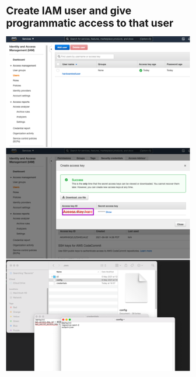 # Create IAM user and give programmatic access to that user #
<img src="img/img1.png"/>
<img src="img/img2.png"/>
<img src="img/img3.png"/>